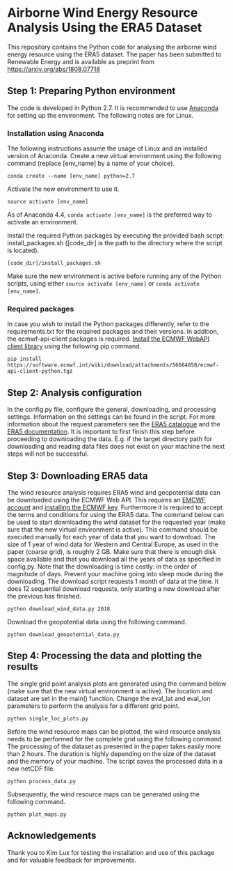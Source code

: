 # Airborne Wind Energy Resource Analysis Using the ERA5 Dataset

This repository contains the Python code for analysing the airborne wind energy resource using the ERA5 dataset. The paper has been submitted to Renewable Energy and is available as preprint from https://arxiv.org/abs/1808.07718

## Step 1: Preparing Python environment

The code is developed in Python 2.7. It is recommended to use [Anaconda](https://conda.io/docs/user-guide/install/index.html#regular-installation) for setting up the environment. The following notes are for Linux.

### Installation using Anaconda

The following instructions assume the usage of Linux and an installed version of Anaconda. Create a new virtual environment using the following command (replace [env_name] by a name of your choice).

 ```commandline
conda create --name [env_name] python=2.7
```

Activate the new environment to use it.

```commandline
source activate [env_name]
```

As of Anaconda 4.4, ```conda activate [env_name]``` is the preferred way to activate an environment.

Install the required Python packages by executing the provided bash script: install_packages.sh ([code_dir] is the path to the directory where the script is located).

```commandline
[code_dir]/install_packages.sh
```

Make sure the new environment is active before running any of the Python scripts, using either ```source activate [env_name]``` or ```conda activate [env_name]```.

### Required packages

In case you wish to install the Python packages differently, refer to the requirements.txt for the required packages and their versions. In addition, the ecmwf-api-client packages is required. [Install the ECMWF WebAPI client library](https://confluence.ecmwf.int//display/WEBAPI/Access+ECMWF+Public+Datasets#AccessECMWFPublicDatasets-key) using the following pip command.

```commandline
pip install https://software.ecmwf.int/wiki/download/attachments/56664858/ecmwf-api-client-python.tgz
```

## Step 2: Analysis configuration

In the config.py file, configure the general, downloading, and processing settings. Information on the settings can be found in the script. For more information about the request parameters see the [ERA5 catalogue](http://apps.ecmwf.int/data-catalogues/era5) and the [ERA5 documentation](https://software.ecmwf.int/wiki/display/CKB/ERA5+data+documentation). It is important to first finish this step before proceeding to downloading the data. E.g. if the target directory path for downloading and reading data files does not exist on your machine the next steps will not be successful.

## Step 3: Downloading ERA5 data

The wind resource analysis requires ERA5 wind and geopotential data can be downloaded using the ECMWF Web API. This
requires an [EMCWF account](https://apps.ecmwf.int/registration/) and
[installing the ECMWF key](https://confluence.ecmwf.int/display/WEBAPI/Access+ECMWF+Public+Datasets#AccessECMWFPublicDatasets-key).
Furthermore it is required to accept the terms and conditions for using the ERA5 data. The command below can be used to
start downloading the wind dataset for the requested year (make sure that the new virtual environment is active). This
command should be executed manually for each year of data that you want to download. The size of 1 year of wind data for
Western and Central Europe, as used in the paper (coarse grid), is roughly 2 GB. Make sure that there is enough disk
space available and that you download all the years of data as specified in config.py. Note that the downloading is time
costly: in the order of magnitude of days. Prevent your machine going into sleep mode during the downloading. The
download script requests 1 month of data at the time. It does 12 sequential download requests, only starting a new
download after the previous has finished.

```commandline
python download_wind_data.py 2018
```

Download the geopotential data using the following command.

```commandline
python download_geopotential_data.py
```

## Step 4: Processing the data and plotting the results
The single grid point analysis plots are generated using the command below (make sure that the new virtual environment is active). The location and dataset are set in the main() function. Change the eval_lat and eval_lon parameters to perform the analysis for a different grid point.

```commandline
python single_loc_plots.py
```

Before the wind resource maps can be plotted, the wind resource analysis needs to be performed for the complete grid using the following command. The processing of the dataset as presented in the paper takes easily more than 2 hours. The duration is highly depending on the size of the dataset and the memory of your machine. The script saves the processed data in a new netCDF file.

```commandline
python process_data.py
```

Subsequently, the wind resource maps can be generated using the following command.

```commandline
python plot_maps.py
```

## Acknowledgements
Thank you to Kim Lux for testing the installation and use of this package and for valuable feedback for improvements.